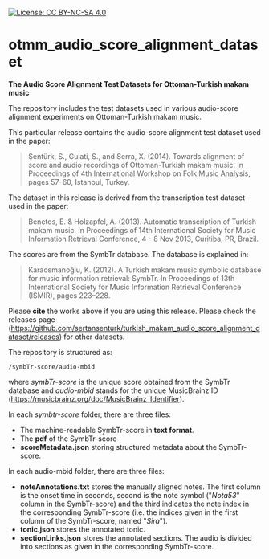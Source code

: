 [![License: CC BY-NC-SA 4.0](https://img.shields.io/badge/License-CC%20BY--NC--SA%204.0-ff69b4.svg)](http://creativecommons.org/licenses/by-nc-sa/4.0/)

otmm_audio_score_alignment_dataset
================================================

__The Audio Score Alignment Test Datasets for Ottoman-Turkish makam music__

The repository includes the test datasets used in various audio-score alignment experiments on Ottoman-Turkish makam music. 

This particular release contains the audio-score alignment test dataset used in the paper:

> Şentürk, S., Gulati, S., and Serra, X. (2014). Towards alignment of score and audio recordings of Ottoman-Turkish makam music. In Proceedings of 4th International Workshop on Folk Music Analysis, pages 57–60, Istanbul, Turkey.

The dataset in this release is derived from the transcription test dataset used in the paper: 

> Benetos, E. & Holzapfel, A. (2013). Automatic transcription of Turkish makam music. In Proceedings of 14th International Society for Music Information Retrieval Conference, 4 - 8 Nov 2013, Curitiba, PR, Brazil.

The scores are from the SymbTr database. The database is explained in:

> Karaosmanoğlu, K. (2012). A Turkish makam music symbolic database for music information retrieval: SymbTr. In Proceedings of 13th International Society for Music Information Retrieval Conference (ISMIR), pages 223–228.

Please __cite__ the works above if you are using this release. Please check the releases page (https://github.com/sertansenturk/turkish_makam_audio_score_alignment_dataset/releases) for other datasets.

The repository is structured as:

	/symbTr-score/audio-mbid

where _symbTr-score_ is the unique score obtained from the SymbTr database and _audio-mbid_ stands for the unique MusicBrainz ID (https://musicbrainz.org/doc/MusicBrainz_Identifier). 

In each _symbtr-score_ folder, there are three files:

- The machine-readable SymbTr-score in __text format__.
- The __pdf__ of the SymbTr-score
- __scoreMetadata.json__ storing structured metadata about the SymbTr-score.

In each audio-mbid folder, there are three files:

- __noteAnnotations.txt__ stores the manually aligned notes. The first column is the onset time in seconds, second is the note symbol ("*Nota53*" column in the SymbTr-score) and the third indicates the note index in the corresponding SymbTr-score (i.e. the indices given in the first column of the SymbTr-score, named "*Sira*").
- __tonic.json__ stores the annotated tonic.
- __sectionLinks.json__ stores the annotated sections. The audio is divided into sections as given in the corresponding SymbTr-score.

